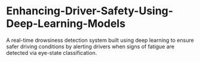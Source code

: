 # Enhancing-Driver-Safety-Using-Deep-Learning-Models
A real-time drowsiness detection system built using deep learning to ensure safer driving conditions by alerting drivers when signs of fatigue are detected via eye-state classification.
